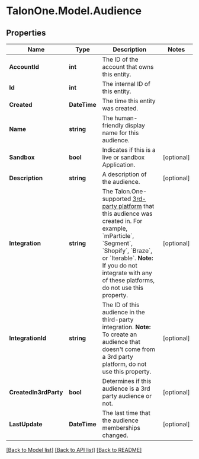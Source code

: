 # TalonOne.Model.Audience
## Properties

Name | Type | Description | Notes
------------ | ------------- | ------------- | -------------
**AccountId** | **int** | The ID of the account that owns this entity. | 
**Id** | **int** | The internal ID of this entity. | 
**Created** | **DateTime** | The time this entity was created. | 
**Name** | **string** | The human-friendly display name for this audience. | 
**Sandbox** | **bool** | Indicates if this is a live or sandbox Application. | [optional] 
**Description** | **string** | A description of the audience. | [optional] 
**Integration** | **string** | The Talon.One-supported [3rd-party platform](https://docs.talon.one/docs/dev/technology-partners/overview) that this audience was created in.  For example, &#x60;mParticle&#x60;, &#x60;Segment&#x60;, &#x60;Shopify&#x60;, &#x60;Braze&#x60;, or &#x60;Iterable&#x60;.  **Note:** If you do not integrate with any of these platforms, do not use this property.  | [optional] 
**IntegrationId** | **string** | The ID of this audience in the third-party integration.  **Note:** To create an audience that doesn&#39;t come from a 3rd party platform, do not use this property.  | [optional] 
**CreatedIn3rdParty** | **bool** | Determines if this audience is a 3rd party audience or not. | [optional] 
**LastUpdate** | **DateTime** | The last time that the audience memberships changed. | [optional] 

[[Back to Model list]](../README.md#documentation-for-models) [[Back to API list]](../README.md#documentation-for-api-endpoints) [[Back to README]](../README.md)

